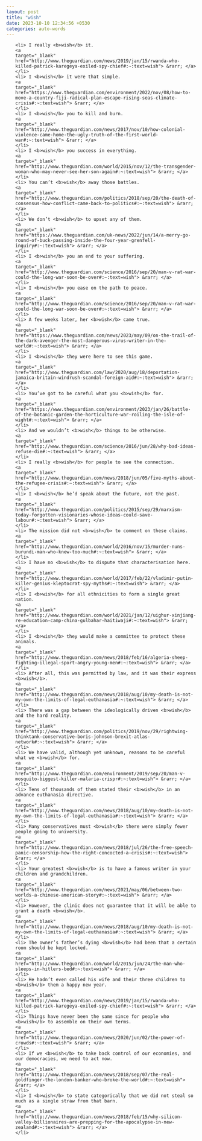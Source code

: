 ```yaml
---
layout: post
title: "wish"
date: 2023-10-10 12:34:56 +0530
categories: auto-words
---
```

<ol>

    <li> I really <b>wish</b> it.
    <a 
    target="_blank" 
    href="http://www.theguardian.com/news/2019/jan/15/rwanda-who-killed-patrick-karegeya-exiled-spy-chief#:~:text=wish"> &rarr; </a>
    </li>
    <li> I <b>wish</b> it were that simple.
    <a 
    target="_blank" 
    href="https://www.theguardian.com/environment/2022/nov/08/how-to-move-a-country-fiji-radical-plan-escape-rising-seas-climate-crisis#:~:text=wish"> &rarr; </a>
    </li>
    <li> I <b>wish</b> you to kill and burn.
    <a 
    target="_blank" 
    href="http://www.theguardian.com/news/2017/nov/10/how-colonial-violence-came-home-the-ugly-truth-of-the-first-world-war#:~:text=wish"> &rarr; </a>
    </li>
    <li> I <b>wish</b> you success in everything.
    <a 
    target="_blank" 
    href="http://www.theguardian.com/world/2015/nov/12/the-transgender-woman-who-may-never-see-her-son-again#:~:text=wish"> &rarr; </a>
    </li>
    <li> You can’t <b>wish</b> away those battles.
    <a 
    target="_blank" 
    href="http://www.theguardian.com/politics/2018/sep/20/the-death-of-consensus-how-conflict-came-back-to-politics#:~:text=wish"> &rarr; </a>
    </li>
    <li> We don’t <b>wish</b> to upset any of them.
    <a 
    target="_blank" 
    href="https://www.theguardian.com/uk-news/2022/jun/14/a-merry-go-round-of-buck-passing-inside-the-four-year-grenfell-inquiry#:~:text=wish"> &rarr; </a>
    </li>
    <li> I <b>wish</b> you an end to your suffering.
    <a 
    target="_blank" 
    href="http://www.theguardian.com/science/2016/sep/20/man-v-rat-war-could-the-long-war-soon-be-over#:~:text=wish"> &rarr; </a>
    </li>
    <li> I <b>wish</b> you ease on the path to peace.
    <a 
    target="_blank" 
    href="http://www.theguardian.com/science/2016/sep/20/man-v-rat-war-could-the-long-war-soon-be-over#:~:text=wish"> &rarr; </a>
    </li>
    <li> A few weeks later, her <b>wish</b> came true.
    <a 
    target="_blank" 
    href="https://www.theguardian.com/news/2023/may/09/on-the-trail-of-the-dark-avenger-the-most-dangerous-virus-writer-in-the-world#:~:text=wish"> &rarr; </a>
    </li>
    <li> I <b>wish</b> they were here to see this game.
    <a 
    target="_blank" 
    href="http://www.theguardian.com/law/2020/aug/18/deportation-jamaica-britain-windrush-scandal-foreign-aid#:~:text=wish"> &rarr; </a>
    </li>
    <li> You’ve got to be careful what you <b>wish</b> for.
    <a 
    target="_blank" 
    href="https://www.theguardian.com/environment/2023/jan/26/battle-of-the-botanic-garden-the-horticulture-war-roiling-the-isle-of-wight#:~:text=wish"> &rarr; </a>
    </li>
    <li> And we wouldn’t <b>wish</b> things to be otherwise.
    <a 
    target="_blank" 
    href="http://www.theguardian.com/science/2016/jun/28/why-bad-ideas-refuse-die#:~:text=wish"> &rarr; </a>
    </li>
    <li> I really <b>wish</b> for people to see the connection.
    <a 
    target="_blank" 
    href="http://www.theguardian.com/news/2018/jun/05/five-myths-about-the-refugee-crisis#:~:text=wish"> &rarr; </a>
    </li>
    <li> I <b>wish</b> he’d speak about the future, not the past.
    <a 
    target="_blank" 
    href="http://www.theguardian.com/politics/2015/sep/29/marxism-today-forgotten-visionaries-whose-ideas-could-save-labour#:~:text=wish"> &rarr; </a>
    </li>
    <li> The mission did not <b>wish</b> to comment on these claims.
    <a 
    target="_blank" 
    href="http://www.theguardian.com/world/2016/nov/15/murder-nuns-burundi-man-who-knew-too-much#:~:text=wish"> &rarr; </a>
    </li>
    <li> I have no <b>wish</b> to dispute that characterisation here.
    <a 
    target="_blank" 
    href="http://www.theguardian.com/world/2017/feb/22/vladimir-putin-killer-genius-kleptocrat-spy-myths#:~:text=wish"> &rarr; </a>
    </li>
    <li> I <b>wish</b> for all ethnicities to form a single great nation.
    <a 
    target="_blank" 
    href="http://www.theguardian.com/world/2021/jan/12/uighur-xinjiang-re-education-camp-china-gulbahar-haitiwaji#:~:text=wish"> &rarr; </a>
    </li>
    <li> I <b>wish</b> they would make a committee to protect these animals.
    <a 
    target="_blank" 
    href="http://www.theguardian.com/news/2018/feb/16/algeria-sheep-fighting-illegal-sport-angry-young-men#:~:text=wish"> &rarr; </a>
    </li>
    <li> After all, this was permitted by law, and it was their express <b>wish</b>.
    <a 
    target="_blank" 
    href="http://www.theguardian.com/news/2018/aug/10/my-death-is-not-my-own-the-limits-of-legal-euthanasia#:~:text=wish"> &rarr; </a>
    </li>
    <li> There was a gap between the ideologically driven <b>wish</b> and the hard reality.
    <a 
    target="_blank" 
    href="http://www.theguardian.com/politics/2019/nov/29/rightwing-thinktank-conservative-boris-johnson-brexit-atlas-network#:~:text=wish"> &rarr; </a>
    </li>
    <li> We have valid, although yet unknown, reasons to be careful what we <b>wish</b> for.
    <a 
    target="_blank" 
    href="http://www.theguardian.com/environment/2019/sep/20/man-v-mosquito-biggest-killer-malaria-crispr#:~:text=wish"> &rarr; </a>
    </li>
    <li> Tens of thousands of them stated their <b>wish</b> in an advance euthanasia directive.
    <a 
    target="_blank" 
    href="http://www.theguardian.com/news/2018/aug/10/my-death-is-not-my-own-the-limits-of-legal-euthanasia#:~:text=wish"> &rarr; </a>
    </li>
    <li> Many conservatives must <b>wish</b> there were simply fewer people going to university.
    <a 
    target="_blank" 
    href="http://www.theguardian.com/news/2018/jul/26/the-free-speech-panic-censorship-how-the-right-concocted-a-crisis#:~:text=wish"> &rarr; </a>
    </li>
    <li> Your greatest <b>wish</b> is to have a famous writer in your children and grandchildren.
    <a 
    target="_blank" 
    href="http://www.theguardian.com/news/2021/may/06/between-two-worlds-a-chinese-american-story#:~:text=wish"> &rarr; </a>
    </li>
    <li> However, the clinic does not guarantee that it will be able to grant a death <b>wish</b>.
    <a 
    target="_blank" 
    href="http://www.theguardian.com/news/2018/aug/10/my-death-is-not-my-own-the-limits-of-legal-euthanasia#:~:text=wish"> &rarr; </a>
    </li>
    <li> The owner’s father’s dying <b>wish</b> had been that a certain room should be kept locked.
    <a 
    target="_blank" 
    href="http://www.theguardian.com/world/2015/jun/24/the-man-who-sleeps-in-hitlers-bed#:~:text=wish"> &rarr; </a>
    </li>
    <li> He hadn’t even called his wife and their three children to <b>wish</b> them a happy new year.
    <a 
    target="_blank" 
    href="http://www.theguardian.com/news/2019/jan/15/rwanda-who-killed-patrick-karegeya-exiled-spy-chief#:~:text=wish"> &rarr; </a>
    </li>
    <li> Things have never been the same since for people who <b>wish</b> to assemble on their own terms.
    <a 
    target="_blank" 
    href="http://www.theguardian.com/news/2020/jun/02/the-power-of-crowds#:~:text=wish"> &rarr; </a>
    </li>
    <li> If we <b>wish</b> to take back control of our economies, and our democracies, we need to act now.
    <a 
    target="_blank" 
    href="http://www.theguardian.com/news/2018/sep/07/the-real-goldfinger-the-london-banker-who-broke-the-world#:~:text=wish"> &rarr; </a>
    </li>
    <li> I <b>wish</b> to state categorically that we did not steal so much as a single straw from that barn.
    <a 
    target="_blank" 
    href="http://www.theguardian.com/news/2018/feb/15/why-silicon-valley-billionaires-are-prepping-for-the-apocalypse-in-new-zealand#:~:text=wish"> &rarr; </a>
    </li>